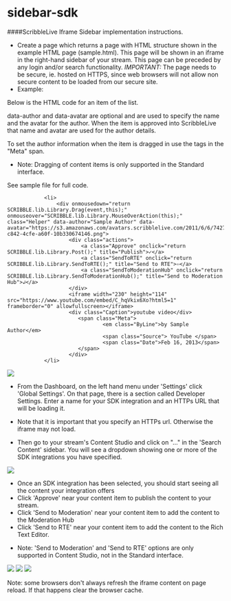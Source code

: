sidebar-sdk
===========
####ScribbleLive Iframe Sidebar implementation instructions.

  * Create a page which returns a page with HTML structure shown in the example HTML page (sample.html). This page will be shown in an iframe in the right-hand sidebar of your stream. This page can be preceded by any login and/or search functionality.  *IMPORTANT:* The page needs to be secure, ie. hosted on HTTPS, since web browsers will not allow non secure content to be loaded from our secure site.
  * Example:

Below is the HTML code for an item of the list.

data-author and data-avatar are optional and are used to specify the name and the avatar for the author. 
When the item is approved into ScribbleLive that name and avatar are used for the author details.

To set the author information when the item is dragged in use the tags in the "Meta" span.
- Note: Dragging of content items is only supported in the Standard interface.

See sample file for full code. 

```
            <li>
                <div onmousedown="return SCRIBBLE.lib.Library.Drag(event,this);" onmouseover="SCRIBBLE.lib.Library.MouseOverAction(this);" class="Helper" data-author="Sample Author" data-avatar="https://s3.amazonaws.com/avatars.scribblelive.com/2011/6/6/742700e1-c842-4cfe-a60f-10b330674146.png">
                    <div class="actions">
                        <a class="Approve" onclick="return SCRIBBLE.lib.Library.Post();" title="Publish">✓</a>
                        <a class="SendToRTE" onclick="return SCRIBBLE.lib.Library.SendToRTE();" title="Send to RTE">⇦</a>
                        <a class="SendToModerationHub" onclick="return SCRIBBLE.lib.Library.SendToModerationHub();" title="Send to Moderation Hub">↲</a>
                    </div>
                    <iframe width="230" height="114" src="https://www.youtube.com/embed/C_hqVkix6Xo?html5=1" frameborder="0" allowfullscreen></iframe>
                    <div class="Caption">youtube video</div>
                       <span class="Meta">
                               <em class="ByLine">by Sample Author</em>
                               <span class="Source"> YouTube </span>
                               <span class="Date">Feb 16, 2013</span>
                       </span>
                    </div>
            </li>
```

<img src="http://s3.amazonaws.com/customerfiles.scribblelive.com/sidebarsdk/2017/Sidebar_SDK_Setup.png"/>

  * From the Dashboard, on the left hand menu under 'Settings' click 'Global Settings'. On that page, there is a section called Developer Settings. Enter a name for your SDK integration and an HTTPs URL that will be loading it.
  
 - Note that it is important that you specify an HTTPs url. Otherwise the iframe may not load.

  * Then go to your stream's Content Studio and click on "..." in the 'Search Content' sidebar. You will see a dropdown showing one or more of the SDK integrations you have specified.

<img src="http://s3.amazonaws.com/customerfiles.scribblelive.com/sidebarsdk/2017/Content_Studio_Sidebar_SDK_Selection.png"/>

  * Once an SDK integration has been selected, you should start seeing all the content your integration offers
  * Click 'Approve' near your content item to publish the content to your stream.
  * Click 'Send to Moderation' near your content item to add the content to the Moderation Hub
  * Click 'Send to RTE' near your content item to add the content to the Rich Text Editor.
  
  - Note: 'Send to Moderation' and 'Send to RTE' options are only supported in Content Studio, not in the Standard interface.

<img src="http://s3.amazonaws.com/customerfiles.scribblelive.com/sidebarsdk/2017/Content_Studio_Sidebar_SDK_Approve.png"/>
<img src="http://s3.amazonaws.com/customerfiles.scribblelive.com/sidebarsdk/2017/Content_Studio_Sidebar_SDK_ModHub.png"/>
<img src="http://s3.amazonaws.com/customerfiles.scribblelive.com/sidebarsdk/2017/Content_Studio_Sidebar_SDK_RTE.png"/>

Note: some browsers don't always refresh the iframe content on page reload. If that happens clear the browser cache.
